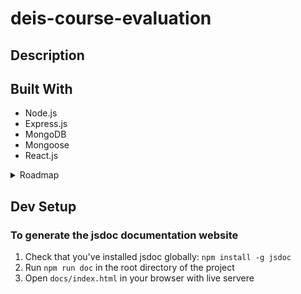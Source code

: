# deis-course-evaluation

## Description 
## Built With
- Node.js
- Express.js
- MongoDB
- Mongoose
- React.js
<details>
<summary>Roadmap</summary>

Frontend/Backend
- [ ] Implement user auth with oauth2.0 
	- [x] Generate google oauth url 
	- [ ] Handle google oauth callback
	- [ ] Store user model in database

Frontend

- [x] Implement routing for each page with react-router-dom
<details>
<summary> Implement Navbar UI :heavy_check_mark:</summary>

- [x] Implement search bar
- [x] Hide search bar in main page navbar, transform into advanced search bar 
- [x] Implement css modules for better styling
- [x] Import react-icons packages for navbar icons
- [ ] Reposition mainsearchbar to main page instead of inside the navbar 

</details>

<details>
<summary>Main Page</summary>

- [ ] Create components that display course data 
	- [x] Request course data from backend
	- [x] Extract important data
	- [x] Display data in a card
	- [ ] implement color change with respect to the rating values
	- [ ] use add to list function

</details>

<details>
<summary>Search Page</summary>

- [x] generate search page UI by fetching data from our backend with the mock data
	- [x] Fetch data from backend on page render 
	- [x] Display data in a card

</details>

Backend
- [x] Create moc data for testing in JSON
- [ ] Test API endpoints
- [ ] Input calculations for rating and grade whenever a new form is added 

Nice to haves
- [ ] Implement main page search bar dropdown custom UI?
</details>

## Dev Setup 
### To generate the jsdoc documentation website
1. Check that you've installed jsdoc globally: `npm install -g jsdoc`
2. Run `npm run doc` in the root directory of the project
3. Open `docs/index.html` in your browser with live servere